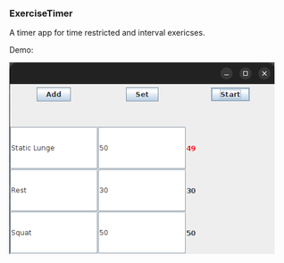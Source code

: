 ### ExerciseTimer

A timer app for time restricted and interval exericses.

Demo:

![demo](https://github.com/tinnaing347/ExerciseTimer/blob/development/demo.png)